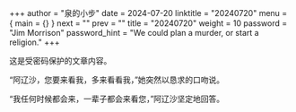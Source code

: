 +++
author = "泉的小步"
date = 2024-07-20
linktitle = "20240720"
menu = { main = {} }
next = ""
prev = ""
title = "20240720"
weight = 10
password = "Jim Morrison"
password_hint = "We could plan a murder, or start a religion."
+++


这是受密码保护的文章内容。



“阿辽沙，您要来看我，多来看看我，”她突然以恳求的口吻说。

“我任何时候都会来，一辈子都会来看您，”阿辽沙坚定地回答。

